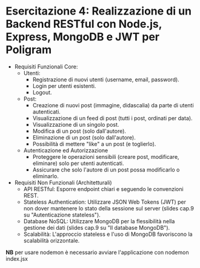 # Esercitazione 4: Realizzazione di un Backend RESTful con Node.js, Express, MongoDB e JWT per Poligram

- Requisiti Funzionali Core:
  - Utenti:
    - Registrazione di nuovi utenti (username, email, password). 
    - Login per utenti esistenti. 
    - Logout.
  - Post:
    - Creazione di nuovi post (immagine, didascalia) da parte di utenti autenticati. 
    - Visualizzazione di un feed di post (tutti i post, ordinati per data). 
    - Visualizzazione di un singolo post. 
    - Modifica di un post (solo dall'autore). 
    - Eliminazione di un post (solo dall'autore). 
    - Possibilità di mettere "like" a un post (e toglierlo).
  - Autenticazione ed Autorizzazione
    - Proteggere le operazioni sensibili (creare post, modificare, eliminare) solo per utenti autenticati. 
    - Assicurare che solo l'autore di un post possa modificarlo o eliminarlo.
- Requisiti Non Funzionali (Architetturali)
  - API RESTful: Esporre endpoint chiari e seguendo le convenzioni REST. 
  - Stateless Authentication: Utilizzare JSON Web Tokens (JWT) per non dover mantenere lo stato della sessione sul server (slides cap.9 su "Autenticazione stateless"). 
  - Database NoSQL: Utilizzare MongoDB per la flessibilità nella gestione dei dati (slides cap.9 su "Il database MongoDB"). 
  - Scalabilità: L'approccio stateless e l'uso di MongoDB favoriscono la scalabilità orizzontale.

**NB** per usare nodemon è necessario avviare l'applicazione con nodemon index.jsx